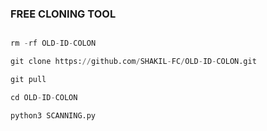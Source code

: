 ### FREE CLONING TOOL
``` python

rm -rf OLD-ID-COLON

git clone https://github.com/SHAKIL-FC/OLD-ID-COLON.git

git pull

cd OLD-ID-COLON

python3 SCANNING.py